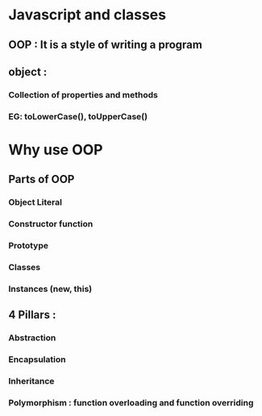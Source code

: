 # Javascript and classes

## OOP : It is a style of writing a program 

## object :
### Collection of properties and methods
### EG: toLowerCase(), toUpperCase()

# Why use OOP

## Parts of OOP
### Object Literal

### Constructor function
### Prototype
### Classes
### Instances (new, this)

## 4 Pillars : 
### Abstraction
### Encapsulation
### Inheritance
### Polymorphism : function overloading and function overriding 